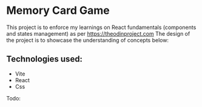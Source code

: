# Memory Card Game
This project is to enforce my learnings on React fundamentals (components and states management) as per https://theodinproject.com The design of the project is to showcase the understanding of concepts below:

<!-- Site: https://luciofurnari.github.io/CV-Application/ -->

Technologies used:
-
- Vite
- React
- Css

<!-- API used:  -->

<!-- Libraries: -->


<!-- Features: -->

 Todo:

<!-- ❌ ✔️ ⭕ ❓ -->
